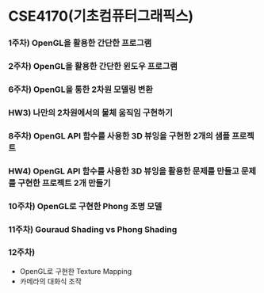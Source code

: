 # CSE4170(기초컴퓨터그래픽스)

### 1주차) OpenGL을 활용한 간단한 프로그램
### 2주차) OpenGL을 활용한 간단한 윈도우 프로그램
### 6주차) OpenGL을 통한 2차원 모델링 변환
### HW3) 나만의 2차원에서의 물체 움직임 구현하기
### 8주차) OpenGL API 함수를 사용한 3D 뷰잉을 구현한 2개의 샘플 프로젝트
### HW4) OpenGL API 함수를 사용한 3D 뷰잉을 활용한 문제를 만들고 문제를 구현한 프로젝트 2개 만들기
### 10주차) OpenGL로 구현한 Phong 조명 모델
### 11주차) Gouraud Shading vs Phong Shading
### 12주차) 
-  OpenGL로 구현한 Texture Mapping
-  카메라의 대화식 조작

